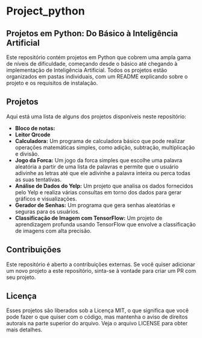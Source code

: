 # Project_python

## Projetos em Python: Do Básico à Inteligência Artificial

Este repositório contém projetos em Python que cobrem uma ampla gama de níveis de dificuldade, começando desde o básico até chegando à implementação de Inteligência Artificial. Todos os projetos estão organizados em pastas individuais, com um README explicando sobre o projeto e os requisitos de instalação.

## Projetos

Aqui está uma lista de alguns dos projetos disponíveis neste repositório:


- **Bloco de notas:**
- **Leitor Qrcode**
- **Calculadora:** Um programa de calculadora básico que pode realizar operações matemáticas simples, como adição, subtração, multiplicação e divisão.
- **Jogo da Forca:** Um jogo da forca simples que escolhe uma palavra aleatória a partir de uma lista de palavras e permite que o usuário adivinhe as letras até que ele adivinhe a palavra inteira ou perca todas as suas tentativas.
- **Análise de Dados do Yelp:** Um projeto que analisa os dados fornecidos pelo Yelp e realiza várias consultas em torno dos dados para gerar gráficos e visualizações.
- **Gerador de Senhas:** Um programa que gera senhas aleatórias e seguras para os usuários.
- **Classificação de Imagem com TensorFlow:** Um projeto de aprendizagem profunda usando TensorFlow que envolve a classificação de imagens com alta precisão.

## Contribuições

Este repositório é aberto a contribuições externas. Se você quiser adicionar um novo projeto a este repositório, sinta-se à vontade para criar um PR com seu projeto.

## Licença

Esses projetos são liberados sob a Licença MIT, o que significa que você pode fazer o que quiser com o código, mas mantenha o aviso de direitos autorais na parte superior do arquivo. Veja o arquivo LICENSE para obter mais detalhes.
